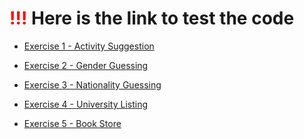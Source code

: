 # <span style="color:red;">!!!</span> Here is the link to test the code

<a href="https://codepen.io/Nara6/pen/ZEMpdBW" target="_blank">
  <ul>
    <li>Exercise 1 - Activity Suggestion</li>
  </ul>
</a>
<a href="https://codepen.io/Nara6/pen/WNgGqRV" target="_blank">
  <ul>
    <li>Exercise 2 - Gender Guessing</li>
  </ul>
</a>
<a href="https://codepen.io/Nara6/pen/rNZMEyW" target="_blank">
  <ul>
    <li>Exercise 3 - Nationality Guessing</li>
  </ul>
</a>
<a href="https://codepen.io/Nara6/pen/WNgGqje" target="_blank">
  <ul>
    <li>Exercise 4 - University Listing</li>
  </ul>
</a>
<a href="https://codepen.io/Nara6/pen/ZEMpdjL" target="_blank">
  <ul>
    <li>Exercise 5 - Book Store</li>
  </ul>
</a>
